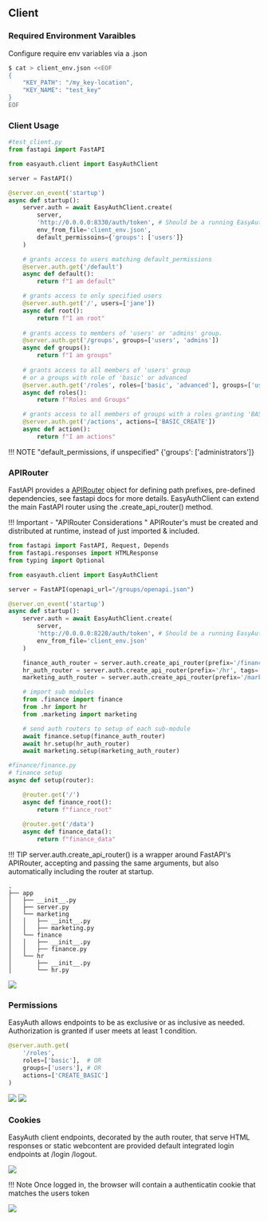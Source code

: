 ## Client

### Required Environment Varaibles
Configure require env variables via a .json
```Bash
$ cat > client_env.json <<EOF
{
    "KEY_PATH": "/my_key-location",
    "KEY_NAME": "test_key"
}
EOF
```
### Client Usage

```python
#test_client.py
from fastapi import FastAPI

from easyauth.client import EasyAuthClient

server = FastAPI()

@server.on_event('startup')
async def startup():
    server.auth = await EasyAuthClient.create(
        server, 
        'http://0.0.0.0:8330/auth/token', # Should be a running EasyAuthServer 
        env_from_file='client_env.json',
        default_permissoins={'groups': ['users']}
    )

    # grants access to users matching default_permissions
    @server.auth.get('/default')
    async def default():
        return f"I am default"

    # grants access to only specified users
    @server.auth.get('/', users=['jane'])
    async def root():
        return f"I am root"
    
    # grants access to members of 'users' or 'admins' group.
    @server.auth.get('/groups', groups=['users', 'admins'])
    async def groups():
        return f"I am groups"
    
    # grants access to all members of 'users' group 
    # or a groups with role of 'basic' or advanced
    @server.auth.get('/roles', roles=['basic', 'advanced'], groups=['users'])
    async def roles():
        return f"Roles and Groups"

    # grants access to all members of groups with a roles granting 'BASIC_CREATE'
    @server.auth.get('/actions', actions=['BASIC_CREATE'])
    async def action():
        return f"I am actions"
```
!!! NOTE "default_permissions, if unspecified"
    {'groups': ['administrators']}

### APIRouter
FastAPI provides a [APIRouter](https://fastapi.tiangolo.com/tutorial/bigger-applications/?h=apirouter#apirouter) object for defining path prefixes, pre-defined dependencies, see fastapi docs for more details. EasyAuthClient can extend the main FastAPI router using the .create_api_router() method. 

!!! Important - "APIRouter Considerations "
    APIRouter's must be created and distributed at runtime, instead of just imported & included.

```python
from fastapi import FastAPI, Request, Depends
from fastapi.responses import HTMLResponse
from typing import Optional

from easyauth.client import EasyAuthClient

server = FastAPI(openapi_url="/groups/openapi.json")

@server.on_event('startup')
async def startup():
    server.auth = await EasyAuthClient.create(
        server, 
        'http://0.0.0.0:8220/auth/token', # Should be a running EasyAuthServer 
        env_from_file='client_env.json'
    )

    finance_auth_router = server.auth.create_api_router(prefix='/finance', tags=['finance'])
    hr_auth_router = server.auth.create_api_router(prefix='/hr', tags=['hr'])
    marketing_auth_router = server.auth.create_api_router(prefix='/marketing', tags=['marketing'])

    # import sub modules
    from .finance import finance
    from .hr import hr
    from .marketing import marketing

    # send auth routers to setup of each sub-module
    await finance.setup(finance_auth_router)
    await hr.setup(hr_auth_router)
    await marketing.setup(marketing_auth_router)
```

```python
#finance/finance.py
# finance setup
async def setup(router):

    @router.get('/')
    async def finance_root():
        return f"fiance_root"
    
    @router.get('/data')
    async def finance_data():
        return f"finance_data"

```
!!! TIP
    server.auth.create_api_router() is a wrapper around FastAPI's APIRouter, accepting and passing the same arguments, but also automatically including the router at startup.

```
.
├── app
│   ├── __init__.py
│   ├── server.py
│   └── marketing
│   │   ├── __init__.py
│   │   ├── marketing.py
│   └── finance
│   │   ├── __init__.py
│   │   ├── finance.py
│   └── hr
│       ├── __init__.py
│       └── hr.py
```

![](images/easyauthclient-apirouter.png)

### Permissions
EasyAuth allows endpoints to be as exclusive or as inclusive as needed. Authorization is granted if user meets at least 1 condition. 
```python
@server.auth.get(
    '/roles', 
    roles=['basic'],  # OR
    groups=['users'], # OR
    actions=['CREATE_BASIC'] 
)
```

![](images/client.png)
![](images/OAuth.png)

### Cookies
EasyAuth client endpoints, decorated by the auth router, that serve HTML responses or static webcontent are provided default integrated login endpoints at /login /logout.

![](images/login.png)


!!! Note
    Once logged in, the browser will contain a authenticatin cookie that matches the users token

![](images/cookie.png)
